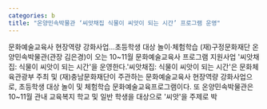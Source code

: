 ```yaml
---
categories: b
title: "온양민속박물관 ‘씨앗채집 식물이 씨앗이 되는 시간’ 프로그램 운영"
---
```

문화예술교육사 현장역량 강화사업…초등학생 대상 놀이·체험학습 (재)구정문화재단 온양민속박물관(관장 김은경)이 오는 10~11월 문화예술교육사 프로그램 지원사업 &#39;씨앗채집: 식물이 씨앗이 되는 시간&#39;을 운영한다.&#39;씨앗채집: 식물이 씨앗이 되는 시간&#39;은 문화체육관광부 주최 및 (재)충남문화재단이 주관하는 문화예술교육사 현장역량 강화사업으로, 초등학생 대상 놀이 및 체험학습 문화예술교육프로그램이다. 또 온양민속박물관은 10~11월 관내 교육복지 학교 및 일반 학생을 대상으로 &#39;씨앗&#39;을 주제로 박